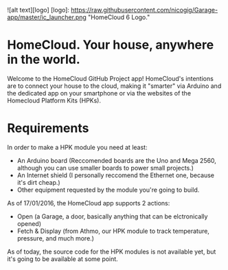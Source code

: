 ![alt text][logo]
[logo]: https://raw.githubusercontent.com/nicogig/Garage-app/master/ic_launcher.png "HomeCloud 6 Logo."

# HomeCloud. Your house, anywhere in the world.
Welcome to the HomeCloud GitHub Project app!
HomeCloud's intentions are to connect your house to the cloud, making it "smarter" via Arduino and the dedicated app on your smartphone or via the websites of the Homecloud Platform Kits (HPKs).
# Requirements
In order to make a HPK module you need at least:
* An Arduino board (Reccomended boards are the Uno and Mega 2560, although you can use smaller boards to power small projects.)
* An Internet shield (I personally reccomend the Ethernet one, because it's dirt cheap.)
* Other equipment requested by the module you're going to build.

As of 17/01/2016, the HomeCloud app supports 2 actions:

* Open (a Garage, a door, basically anything that can be elctronically opened)
* Fetch & Display (from Athmo, our HPK module to track temperature, pressure, and much more.)

As of today, the source code for the HPK modules is not available yet, but it's going to be available at some point.
